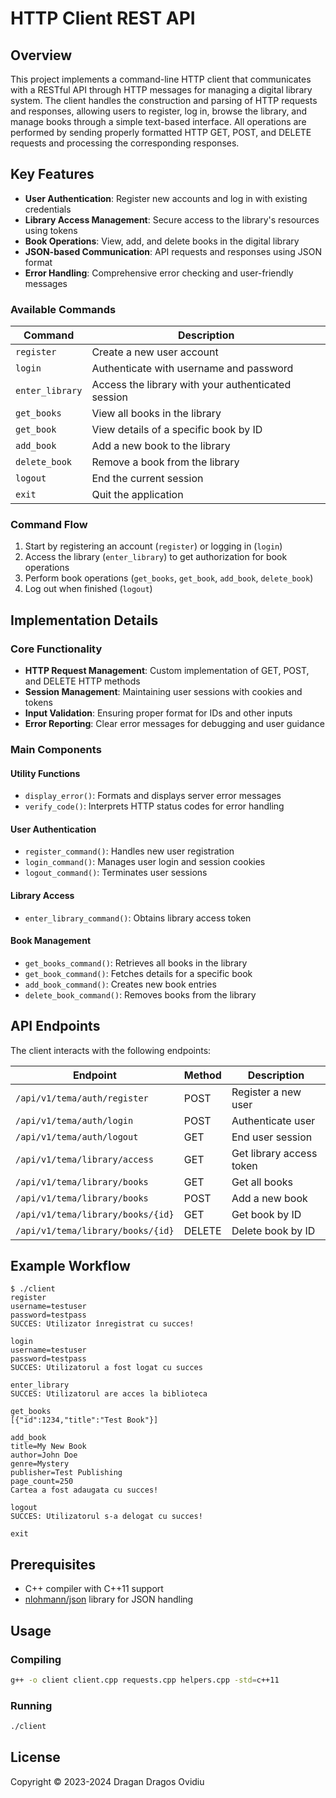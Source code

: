 # HTTP Client REST API

## Overview

This project implements a command-line HTTP client that communicates with a RESTful API through HTTP messages for managing a digital library system. The client handles the construction and parsing of HTTP requests and responses, allowing users to register, log in, browse the library, and manage books through a simple text-based interface. All operations are performed by sending properly formatted HTTP GET, POST, and DELETE requests and processing the corresponding responses.

## Key Features

- **User Authentication**: Register new accounts and log in with existing credentials
- **Library Access Management**: Secure access to the library's resources using tokens
- **Book Operations**: View, add, and delete books in the digital library
- **JSON-based Communication**: API requests and responses using JSON format
- **Error Handling**: Comprehensive error checking and user-friendly messages

### Available Commands

| Command | Description |
|---------|-------------|
| `register` | Create a new user account |
| `login` | Authenticate with username and password |
| `enter_library` | Access the library with your authenticated session |
| `get_books` | View all books in the library |
| `get_book` | View details of a specific book by ID |
| `add_book` | Add a new book to the library |
| `delete_book` | Remove a book from the library |
| `logout` | End the current session |
| `exit` | Quit the application |

### Command Flow

1. Start by registering an account (`register`) or logging in (`login`)
2. Access the library (`enter_library`) to get authorization for book operations
3. Perform book operations (`get_books`, `get_book`, `add_book`, `delete_book`)
4. Log out when finished (`logout`)

## Implementation Details

### Core Functionality

- **HTTP Request Management**: Custom implementation of GET, POST, and DELETE HTTP methods
- **Session Management**: Maintaining user sessions with cookies and tokens
- **Input Validation**: Ensuring proper format for IDs and other inputs
- **Error Reporting**: Clear error messages for debugging and user guidance

### Main Components

#### Utility Functions
- `display_error()`: Formats and displays server error messages
- `verify_code()`: Interprets HTTP status codes for error handling

#### User Authentication
- `register_command()`: Handles new user registration
- `login_command()`: Manages user login and session cookies
- `logout_command()`: Terminates user sessions

#### Library Access
- `enter_library_command()`: Obtains library access token

#### Book Management
- `get_books_command()`: Retrieves all books in the library
- `get_book_command()`: Fetches details for a specific book
- `add_book_command()`: Creates new book entries
- `delete_book_command()`: Removes books from the library

## API Endpoints

The client interacts with the following endpoints:

| Endpoint | Method | Description |
|----------|--------|-------------|
| `/api/v1/tema/auth/register` | POST | Register a new user |
| `/api/v1/tema/auth/login` | POST | Authenticate user |
| `/api/v1/tema/auth/logout` | GET | End user session |
| `/api/v1/tema/library/access` | GET | Get library access token |
| `/api/v1/tema/library/books` | GET | Get all books |
| `/api/v1/tema/library/books` | POST | Add a new book |
| `/api/v1/tema/library/books/{id}` | GET | Get book by ID |
| `/api/v1/tema/library/books/{id}` | DELETE | Delete book by ID |

## Example Workflow

```
$ ./client
register
username=testuser
password=testpass
SUCCES: Utilizator înregistrat cu succes!

login
username=testuser
password=testpass
SUCCES: Utilizatorul a fost logat cu succes

enter_library
SUCCES: Utilizatorul are acces la biblioteca

get_books
[{"id":1234,"title":"Test Book"}]

add_book
title=My New Book
author=John Doe
genre=Mystery
publisher=Test Publishing
page_count=250
Cartea a fost adaugata cu succes!

logout
SUCCES: Utilizatorul s-a delogat cu succes!

exit
```


## Prerequisites

- C++ compiler with C++11 support
- [nlohmann/json](https://github.com/nlohmann/json) library for JSON handling

## Usage

### Compiling
```bash
g++ -o client client.cpp requests.cpp helpers.cpp -std=c++11
```

### Running
```bash
./client
```


## License

Copyright © 2023-2024 Dragan Dragos Ovidiu